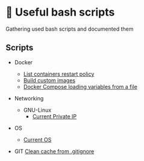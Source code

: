 # 📂 Useful bash scripts
Gathering used bash scripts and documented them

## Scripts
- Docker
	- [List containers restart policy](https://github.com/ehlui/usefull_bashitos_pavida/blob/master/docker/check_restart_policy_containers.sh)
	- [Build custom images](https://github.com/ehlui/usefull_bashitos_pavida/blob/master/docker/build_image.sh)
	- [Docker Compose loading variables from a file](https://github.com/ehlui/usefull_bashitos_pavida/blob/master/docker/compose_with_envs.sh)
- Networking
	- GNU-Linux
		- [Current Private IP](https://github.com/ehlui/usefull_bashitos_pavida/tree/master/network/gnu-linux) 

- OS
	- [Current OS](https://github.com/ehlui/usefull_bashitos_pavida/tree/master/os) 


- GIT
	[Clean cache from .gitignore](git/clean-cache.sh)
